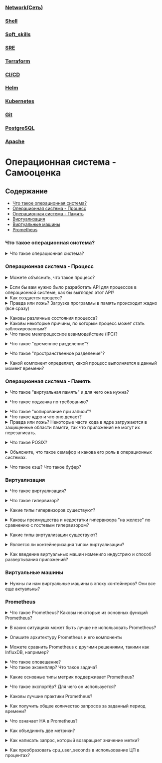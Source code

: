 ### [Network(Сеть)](topics/Network/README.md)
### [Shell](topics/Shell/README.md)
### [Soft_skills](topics/Soft_skills/README.md)
### [SRE](topics/SRE/README.md)
### [Terraform](topics/Terraform/README.md)
### [CI/CD](topics/CICD/README.md)
### [Helm](topics/Helm/README.md)
### [Kubernetes](topics/Kubernetes/README.md)
### [Git](topics/Git/README.md)
### [PostgreSQL](topics/PostgreSQL/README.md)
### [Apache](topics/Apache/README.md)

# Операционная система - Самооценка

## Содержание
- [Что такое операционная система?](#что-такое-операционная-система)
- [Операционная система - Процесс](#операционная-система---процесс)
- [Операционная система - Память](#операционная-система---память)
- [Виртуализация](#виртуализация)
- [Виртуальные машины](#виртуальные-машины)
- [Prometheus](#prometheus)

### Что такое операционная система?
<details>
<summary>Что такое операционная система?</summary><br><b>

Из книги "Операционные системы: три простых шага":

"Отвечает за упрощение запуска программ (даже позволяя вам, казалось бы, запускать множество их одновременно), позволяя программам делить память, обеспечивая взаимодействие программ с устройствами и другие интересные вещи".
</b></details>

### Операционная система - Процесс

<details>
<summary>Можете объяснить, что такое процесс?</summary><br><b>

Процесс — это выполняемая программа. Программа состоит из одной или нескольких инструкций, и программа (или процесс) выполняется операционной системой.
</b></details>

<details>
<summary>Если бы вам нужно было разработать API для процессов в операционной системе, как бы выглядел этот API?</summary><br><b>

Он должен поддерживать следующее:

* Создать - позволять создавать новые процессы
* Удалить - позволять удалять/уничтожать процессы
* Состояние - позволять проверять состояние процесса, работает ли он, остановлен, ожидает и т.д.
* Остановить - позволять остановить выполняющийся процесс
</b></details>

<details>
<summary>Как создается процесс?</summary><br><b>

* Операционная система считывает код программы и любые дополнительные релевантные данные.
* Код программы загружается в память или, более конкретно, в адресное пространство процесса.
* Выделяется память для стека программы (также известного как стек выполнения). Стек также инициализируется ОС с такими данными, как argv, argc и параметры для main().
* Выделяется память для кучи программы, которая необходима для динамически выделяемых данных, таких как структуры данных, связанные списки и хеш-таблицы.
* Выполняются задачи инициализации ввода/вывода, такие как в системах на базе Unix/Linux, где у каждого процесса есть 3 дескриптора файлов (ввод, вывод и ошибка).
* ОС запускает программу, начиная с main().
</b></details>

<details>
<summary>Правда или ложь? Загрузка программы в память происходит жадно (все сразу)</summary><br><b>

Ложь. Это было верно в прошлом, но современные операционные системы выполняют ленивую загрузку, что означает, что сначала загружаются только те необходимые части, которые требуются для выполнения процесса.
</b></details>

<details>
<summary>Каковы различные состояния процесса?</summary><br><b>

* В работе - выполняет инструкции
* Готов - готов к выполнению, но по разным причинам находится в ожидании
* Заблокирован - ожидает завершения какой-то операции, например, запроса ввода-вывода с диска.
</b></details>

<details>
<summary>Каковы некоторые причины, по которым процесс может стать заблокированным?</summary><br><b>

  - Операции ввода-вывода (например, чтение с диска)
  - Ожидание пакета из сети
</b></details>

<details>
<summary>Что такое межпроцессное взаимодействие (IPC)?</summary><br><b>

Межпроцессное взаимодействие (IPC) — это механизмы, предоставляемые операционной системой, которые позволяют процессам управлять общими данными.
</b></details>

<details>
<summary>Что такое "временное разделение"? </summary><br><b>

Даже при использовании системы с одним физическим ЦПУ возможно позволить нескольким пользователям работать с ней и запускать программы. Это возможно благодаря временноё разделению, где вычислительные ресурсы делятся таким образом, что пользователю кажется, что система имеет несколько ЦПУ, хотя на самом деле это просто одно ЦПУ, которое разделяется путем применения многопрограммирования и многозадачности.
</b></details>

<details>
<summary>Что такое "пространственное разделение"?</summary><br><b>

Отчасти противоположное временно́му разделению. В то время как в (временном) разделении ресурс используется какое-то время одним субъектом, а затем тем же ресурсом может воспользоваться другой, в пространственном разделении пространство разделяется несколькими объектами, но так, что оно не передается между ними.<br>
Оно используется одним объектом, пока этот объект не решит избавиться от него. Например, в области хранения. В хранении файл принадлежит вам, пока вы не решите его удалить.
</b></details>

<details>
<summary>Какой компонент определяет, какой процесс выполняется в данный момент времени?</summary><br><b>

Планировщик ЦП
</b></details>

### Операционная система - Память

<details>
<summary>Что такое "виртуальная память" и для чего она нужна?</summary><br><b>

Виртуальная память соединяет оперативную память вашего компьютера с временным пространством на вашем жестком диске. Когда ОЗУ заканчивается, виртуальная память помогает переместить данные из ОЗУ в областъ, называемую файлом подкачки. Перемещение данных в файл подкачки может освободить ОЗУ, чтобы ваш компьютер мог выполнить свою работу. В общем, чем больше ОЗУ у вашего компьютера, тем быстрее работают программы.
https://www.minitool.com/lib/virtual-memory.html
</b></details>

<details>
<summary>Что такое подкачка по требованию?</summary><br><b>

Подкачка по требованию - это техника управления памятью, при которой страницы загружаются в физическую память только при доступе к процессом. Она оптимизирует использование памяти, загружая страницы по требованию, уменьшая время запуска и пространственные накладные расходы. Однако это вводит некоторую задержку при первом доступе к страницам. В целом, это экономичный подход к управлению ресурсами памяти в операционных системах.
</b></details>

<details>
<summary>Что такое "копирование при записи"?</summary><br><b>
Копирование при записи (COW) - это концепция управления ресурсами, целью которой является сокращение ненужного копирования информации. Это концепция, которая реализована, например, в системном вызове POSIX fork, который создает дублирующий процесс вызывающего процесса.

Идея:
1. Если ресурсы разделяются между 2 или более субъектами (например, сегменты общей памяти между 2 процессами), ресурсы не нужно копировать для каждого субъекта, а скорее каждый субъект имеет разрешение на операцию ЧТЕНИЯ на общем ресурсе. (общие сегменты помечены как только для чтения)
(Представьте, что у каждого субъекта есть указатель на местоположение общего ресурса, который может быть разыменован для чтения его значения).
2. Если один субъект выполнит операцию ЗАПиси на общий ресурс, возникнет проблема, поскольку ресурс также будет постоянно изменен для ВСЕХ других субъектов, которые его разделяют.
(Представьте, что процесс изменяет некоторые переменные в стеке или выделяет некоторые данные динамически в куче, эти изменения к общему ресурсу также будут применены для ВСЕХ других процессов, это определенно нежелательное поведение).
3. В качестве решения только в том случае, если операция ЗАПиси собирается быть выполненной на общем ресурсе, этот ресурс сначала КОПИРУЕТСЯ, а затем вносятся изменения.
</b></details>

<details>
<summary>Что такое ядро и что оно делает?</summary><br><b>

Ядро является частью операционной системы и отвечает за такие задачи, как:

  * Выделение памяти
  * Планирование процессов
  * Управление ЦП
</b></details>

<details>
<summary>Правда или ложь? Некоторые части кода в ядре загружаются в защищенные области памяти, так что приложения не могут их перезаписать.</summary><br><b>

Правда
</b></details>

<details>
<summary>Что такое POSIX?</summary><br><b>

POSIX (Portable Operating System Interface) - это набор стандартов, который определяет интерфейс между Unix-подобной операционной системой и приложениями.
</b></details>

<details>
<summary>Объясните, что такое семафор и какова его роль в операционных системах.</summary><br><b>

Семафор - это примитив синхронизации, используемый в операционных системах и конкурентном программировании для управления доступом к общим ресурсам. Это переменная или абстрактный тип данных, который действует как счетчик или механизм сигнализации для управления доступом к ресурсам несколькими процессами или потоками.
</b></details>

<details>
<summary>Что такое кэш? Что такое буфер?</summary><br><b>

Кэш: Кэш обычно используется, когда процессы читают и записывают на диск, чтобы ускорить процесс, делая доступными похожие данные, используемые различными программами.
Буфер: Зарезервированное место в ОЗУ, которое используется для временного хранения данных.
</b></details>

### Виртуализация

<details>
<summary>Что такое виртуализация?</summary><br><b>

Виртуализация использует программное обеспечение для создания абстрактного уровня над компьютерным оборудованием, который позволяет разделять аппаратные элементы одного компьютера - процессоры, память, хранилище и др. - на несколько виртуальных компьютеров, обычно называемых виртуальными машинами (VM).
</b></details>

<details>
<summary>Что такое гипервизор?</summary><br><b>

Red Hat: "Гипервизор - это программное обеспечение, которое создает и управляет виртуальными машинами (VM). Гипервизор, иногда называемый монитором виртуальных машин (VMM), изолирует операционную систему гипервизора и ресурсы от виртуальных машин и позволяет создавать и управлять этими ВМ."

Читать подробнее [здесь](https://www.redhat.com/en/topics/virtualization/what-is-a-hypervisor)
</b></details>

<details>
<summary>Какие типы гипервизоров существуют?</summary><br><b>

Гостевые гипервизоры и гипервизоры "на железе".
</b></details>

<details>
<summary>Каковы преимущества и недостатки гипервизора "на железе" по сравнению с гостевым гипервизором?</summary><br><b>

Из-за наличия собственных драйверов и прямого доступа к аппаратным компонентам гипервизор "на железе" часто обеспечивает лучшую производительность, а также стабильность и масштабируемость.

С другой стороны, вероятнее всего, будут ограничения по загрузке (любых) драйверов, поэтому гостевой гипервизор обычно выигрывает от лучшей аппаратной совместимости.
</b></details>

<details>
<summary>Какие типы виртуализации существуют?</summary><br><b>

Виртуализация операционной системы,
Виртуализация сетевых функций,
Виртуализация рабочего стола.
</b></details>

<details>
<summary>Является ли контейнеризация типом виртуализации?</summary><br><b>

Да, это виртуализация на уровне операционной системы, где ядро разделяется и позволяет использовать несколько изолированных экземпляров пользовательского пространства.
</b></details>

<details>
<summary>Как введение виртуальных машин изменило индустрию и способ развертывания приложений?</summary><br><b>

Введение виртуальных машин позволило компаниям разворачивать несколько бизнес-приложений на одном аппаратном обеспечении, при этом каждое приложение изолируется друг от друга безопасным способом и работает на своей отдельной операционной системе.
</b></details>

### Виртуальные машины

<details>
<summary>Нужны ли нам виртуальные машины в эпоху контейнеров? Они все еще актуальны?</summary><br><b>

Да, виртуальные машины все еще актуальны даже в эпоху контейнеров. Хотя контейнеры предоставляют легковесную и портативную альтернативу виртуальным машинам, у них есть определенные ограничения. Виртуальные машины по-прежнему важны, потому что они предлагают изоляцию и безопасность, могут запускать различные операционные системы и хорошо подходят для устаревших приложений. Ограничения контейнеров, например, это совместное использование ядра хоста.
</b></details>

### Prometheus

<details>
<summary>Что такое Prometheus? Каковы некоторые из основных функций Prometheus?</summary><br><b>

Prometheus - это популярный инструмент для мониторинга и оповещения с открытым исходным кодом, изначально разработанный в SoundCloud. Он предназначен для сбора и хранения данных временных рядов и позволяет выполнять запросы и анализ этих данных с помощью мощного языка запросов, называемого PromQL. Prometheus часто используется для мониторинга облако-ориентированных приложений, микросервисов и другой современной инфраструктуры.

Некоторые из основных функций Prometheus включают в себя:

1. Модель данных: Prometheus использует гибкую модель данных, которая позволяет пользователям организовывать и маркировать свои данные временных рядов таким образом, который имеет смысл для их конкретного случая использования. Метки используются для обозначения различных измерений данных, таких как источник данных или среда, в которой она была собрана.

2. Архитектура на основе извлечения: Prometheus использует модель извлечения для сбора данных из целевых систем, что означает, что сервер Prometheus активно запрашивает свои цели за метриками через регулярные интервалы. Эта архитектура более масштабируема и надежна, чем модель на основе передачи, которая требует, чтобы каждая цель передавала данные серверу.

3. База данных временных рядов: Prometheus хранит все свои данные в базе данных временных рядов, что позволяет пользователям выполнять запросы по временным диапазонам и агрегировать и анализировать свои данные различными способами. База данных оптимизирована для записей и может обрабатывать большие объемы данных с низкой задержкой.

4. Оповещение: Prometheus включает в себя мощную систему оповещения, которая позволяет пользователям определять правила на основе их данных метрик и отправлять оповещения, когда выполняются определенные условия. Оповещения могут быть отправлены по электронной почте, чату или другим каналам и могут быть настроены для включения конкретных деталей о проблеме.

5. Визуализация: Prometheus имеет встроенный инструмент для графиков и визуализации, называемый PromDash, который позволяет пользователям создавать пользовательские панели для мониторинга своих систем и приложений. PromDash поддерживает множество типов графиков и вариантов визуализации и может быть настроен с помощью CSS и JavaScript.

В целом, Prometheus является мощным и гибким инструментом для мониторинга и анализа систем и приложений и широко используется в отрасли для облачного мониторинга и наблюдаемости.
</b></details>

<details>
<summary>В каких ситуациях может быть лучше не использовать Prometheus?</summary><br><b>

Согласно документации Prometheus: "если вам нужна 100% точность, такая как выставление счетов за каждую заявку".
</b></details>

<details>
<summary>Опишите архитектуру Prometheus и его компоненты</summary><br><b>

Архитектура Prometheus состоит из четырех основных компонентов:

1. Сервер Prometheus: Сервер Prometheus отвечает за сбор и хранение данных метрик. У него есть простой встроенный уровень хранения, который позволяет хранить данные временных рядов в базе данных, упорядоченной по времени.

2. Клиентские библиотеки: Prometheus предоставляет ряд клиентских библиотек, которые позволяют приложениям предоставлять свои данные метрик в формате, который может быть принят сервером Prometheus. Эти библиотеки доступны для различных языков программирования, включая Java, Python и Go.

3. Экспортёры: Экспортёры — это программные компоненты, которые предоставляют существующие метрики из сторонних систем и делают их доступными для сбора сервером Prometheus. Prometheus предоставляет экспортёры для ряда популярных технологий, включая MySQL, PostgreSQL и Apache.

4. Alertmanager: Компонент Alertmanager отвечает за обработку оповещений, генерируемых сервером Prometheus. Он может обрабатывать оповещения из нескольких источников и предоставляет ряд функций для дублирования, группировки и маршрутизации оповещений на соответствующие каналы.

В целом архитектура Prometheus спроектирована так, чтобы быть высокомасштабируемой и резистентной. Сервер и клиентские библиотеки могут быть развернуты в распределенной манере для поддержки мониторинга в крупных и динамичных средах.
</b></details>

<details>
<summary>Можете сравнить Prometheus с другими решениями, такими как InfluxDB, например?</summary><br><b>

По сравнению с другими решениями для мониторинга, такими как InfluxDB, Prometheus известен своей высокой производительностью и масштабируемостью. Он может обрабатывать большие объемы данных и легко интегрируется с другими инструментами в экосистеме мониторинга. InfluxDB, с другой стороны, известен своей простотой и удобством использования. У него дружелюбный интерфейс и простые API для сбора и запроса данных.

Еще одно популярное решение, Nagios, представляет собой более традиционную систему мониторинга, которая опирается на модель передачи для сбора данных. Nagios существует уже долгое время и известен своей стабильностью и надежностью. Однако по сравнению с Prometheus, Nagios недостаточно продвинут в ряде функций, таких как многомерная модель данных и мощный язык запросов.

В целом выбор решения для мониторинга зависит от конкретных потребностей и требований организации. В то время как Prometheus является отличным выбором для масштабного мониторинга и оповещения, InfluxDB может быть лучшим вариантом для небольших сред, где требуется простота и удобство. Nagios остается надежным выбором для организаций, которые отдают предпочтение стабильности и надежности перед продвинутыми функциями.
</b></details>

<details>
<summary>Что такое оповещение?</summary><br><b>
В Prometheus оповещение - это уведомление, срабатывающее, когда выполняется определенное условие или порог. Оповещения могут быть настроены на срабатывание, когда определенные метрики превышают определенный порог или когда происходят конкретные события. После срабатывания оповещения оно может быть отправлено через различные каналы, такие как электронная почта, пейджер или чат, чтобы уведомить соответствующие команды или отдельных сотрудников о необходимости принять соответствующие меры. Оповещения являются критически важным компонентом любой системы мониторинга, так как они позволяют командам проактивно обнаруживать и реагировать на проблемы до того, как они повлияют на пользователей или вызовут простой системы.
</b></details>

<details>
<summary>Что такое экземпляр? Что такое задача?</summary><br><b>

В Prometheus экземпляр относится к одной целевой системе, которая мониторится. Например, один сервер или сервис. Задача - это набор экземпляров, выполняющих одну и ту же функцию, например, набор веб-серверов, обслуживающих одно и то же приложение. Задачи позволяют вам определять и управлять группой целей вместе.

По сути, экземпляр - это отдельная цель, из которой Prometheus собирает метрики, тогда как задача - это коллекция аналогичных экземпляров, которые могут управляться как группа.
</b></details>

<details>
<summary>Какие основные типы метрик поддерживает Prometheus?</summary><br><b>
Prometheus поддерживает несколько типов метрик, включая:

1. Счётчик: Монотонно возрастающее значение, используемое для отслеживания количества событий или образцов. Примеры включают количество обработанных запросов или общее количество возникших ошибок.

2. Датчик: Значение, которое может увеличиваться или уменьшаться, например, использование ЦП или использование памяти. В отличие от счётчиков, значения определенного датчика могут быть произвольными, то есть они могут увеличиваться и уменьшаться в зависимости от изменений в системе, которая мониторится.

3. Гистограмма: Набор наблюдений или событий, которые распределены по "ведрам" в зависимости от их значений. Гистограммы помогают анализировать распределение метрики, такие как задержки запросов или размеры ответов.

4. Резюме: Резюме похоже на гистограмму, но вместо ведер предоставляет набор квантилей для наблюдаемых значений. Резюме полезны для мониторинга распределения задержек запросов или размеров ответов во времени.

Prometheus также поддерживает различные функции и операторы для агрегации и манипулирования метриками, такие как sum, max, min и rate. Эти функции делают его мощным инструментом для мониторинга и оповещения по системным метрикам.
</b></details>

<details>
<summary>Что такое экспортёр? Для чего он используется?</summary><br><b>
Экспортёр служит мостом между сторонней системой или приложением и Prometheus, позволяя Prometheus мониторить и собирать данные с этой системы или приложения.

Экспортёр действует как сервер, прослушивающий определенный сетевой порт для запросов от Prometheus на извлечение метрик. Он собирает метрики из сторонней системы или приложения и преобразует их в формат, понятный Prometheus. Затем экспортёр выставляет эти метрики для Prometheus через HTTP-endpoint, что делает их доступными для сбора и анализа.

Экспортёры обычно используются для мониторинга различных компонентов инфраструктуры, таких как базы данных, веб-серверы и системы хранения. Например, существуют экспортёры для мониторинга популярных баз данных, таких как MySQL и PostgreSQL, а также веб-серверов, таких как Apache и Nginx.

В целом, экспортёры являются критически важным компонентом экосистемы Prometheus, позволяя мониторить широкий спектр систем и приложений и обеспечивая высокую степень гибкости и расширяемости платформы.
</b></details>

<details>
<summary>Каковы лучшие практики Prometheus?</summary><br><b>
Вот три из них:

1. Внимательно маркируйте: Внимательная и последовательная маркировка метрик является ключевым моментом для эффективных запросов и оповещений. Метки должны быть ясными, лаконичными и содержать всю релевантную информацию о метрике.

2. Держите метрики простыми: Метрики, предоставляемые экспортёрами, должны быть простыми и сосредоточенными на одном аспекте системы, которую мониторят. Это помогает избежать путаницы и обеспечивает легкость понимания метрик всеми членами команды.

3. Используйте оповещения умеренно: Хотя оповещение является мощной функцией Prometheus, его следует использовать умеренно и только для наиболее критичных вопросов. Установка слишком многих оповещений может привести к утомлению от оповещений и результату в том, что важные оповещения будут игнорироваться. Рекомендуется настраивать только наиболее важные оповещения и корректировать пороги с течением времени на основе фактической частоты оповещений.
</b></details>

<details>
<summary>Как получить общее количество запросов за заданный период времени?</summary><br><b>
Чтобы получить общее количество запросов за заданный период времени с помощью Prometheus, вы можете использовать функцию *sum* в комбинации с функцией *rate*. Вот пример запроса, который даст вам общее количество запросов за последний час:

```
sum(rate(http_requests_total[1h]))
```
В этом запросе *http_requests_total* - это имя метрики, отслеживающей общее количество HTTP-запросов, а функция *rate* рассчитывает скорость запросов в секунду за последний час. Функция *sum* затем суммирует все запросы, чтобы дать вам общее количество запросов за последний час.

Вы можете изменить диапазон времени, изменив продолжительность в функции *rate*. Например, если вы хотите получить общее количество запросов за последний день, вы можете изменить функцию на *rate(http_requests_total[1d])*.
</b></details>

<details>
<summary>Что означает HA в Prometheus?</summary><br><b>

HA означает Высокая Доступность. Это означает, что система спроектирована так, чтобы быть высоконадежной и всегда доступной, даже в условиях сбоев или других проблем. На практике это обычно включает в себя настройку нескольких экземпляров Prometheus и обеспечение их синхронизации и бесшовной работы вместе. Это можно достичь с помощью различных техник, таких как балансировка нагрузки, репликация и механизмы переключения на резервный вариант. Реализуя HA в Prometheus, пользователи могут гарантировать, что их данные мониторинга всегда доступны и актуальны, даже в условиях аппаратных или программных сбоев, сетевых проблем или других проблем, которые могли бы привести к прерыванию работы или потере данных.
</b></details>

<details>
<summary>Как объединить две метрики?</summary><br><b>
В Prometheus объединение двух метрик можно достичь с помощью функции *join()*. Функция *join()* объединяет две или более временных рядов на основе их значений меток. Она принимает два обязательных аргумента: *on* и *table*. Аргумент on указывает метки, по которым происходит объединение, а аргумент *table* указывает временные ряды для объединения.

Вот пример того, как объединить две метрики с помощью функции *join()*:

```
sum_series(
  join(
    on(service, instance) request_count_total,
    on(service, instance) error_count_total,
  )
)
```
В этом примере функция *join()* объединяет временные ряды *request_count_total* и *error_count_total* на основе их значений меток *service* и *instance*. Функция *sum_series()* затем рассчитывает сумму результирующих временных рядов.
</b></details>

<details>
<summary>Как написать запрос, который возвращает значение метки?</summary><br><b>
Чтобы написать запрос, который возвращает значение метки в Prometheus, вы можете использовать функцию *label_values*. Функция *label_values* принимает два аргумента: имя метки и имя метрики.

Например, если у вас есть метрика с именем *http_requests_total* с меткой под названием *method*, и вы хотите вернуть все значения метки *method*, вы можете использовать следующий запрос:

```
label_values(http_requests_total, method)
```

Это вернет список всех значений для метки *method* в метрике *http_requests_total*. Затем вы можете использовать этот список в дальнейших запросах или для фильтрации ваших данных.
</b></details>

<details>
<summary>Как преобразовать cpu_user_seconds в использование ЦП в процентах?</summary><br><b>
Чтобы преобразовать *cpu_user_seconds* в процент использования ЦП, вам нужно разделить его на общее время и количество ЦП, а затем умножить на 100. Формула следующая:

```
100 * sum(rate(process_cpu_user_seconds_total{job="<job-name>"}[<time-period>])) by (instance) / (<time-period> * <num-cpu-cores>)
```

Здесь *<job-name>* - это имя задачи, которую вы хотите запросить, *<time-period>* - это временной диапазон, который вы хотите запросить (например, *5m*, *1h*), а *<num-cpu-cores>* - количество ядер ЦП на машине, которую вы запрашиваете.

Например, чтобы получить процент использования ЦП за последние 5 минут для задачи с именем *my-job*, работающей на машине с 4 ядрами ЦП, вы можете использовать следующий запрос:

```
100 * sum(rate(process_cpu_user_seconds_total{job="my-job"}[5m])) by (instance) / (5m * 4)
```
</b></details>